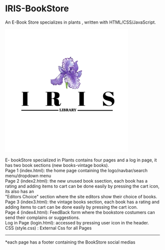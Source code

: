 # IRIS-BookStore
An E-Book Store specializes in plants , written with HTML/CSS/JavaScript.

<img src="https://github.com/i-RenadFahad/IRIS-BookStore/blob/main/img/logo.PNG" width=400>

E- bookStore specialized in Plants contains four pages and a log in page, it has two book sections (new books-vintage books).<br/>
Page 1 (index.html): the home page containing the logo/navbar/search menu/dropdown menu<br/>
Page 2 (index2.html):  the new unused book ssection, each book has a rating and adding items to cart can be done easily by pressing the cart icon, its also has an<br/> "Editors Choice" section where the site editors show their choice of books.<br/>
Page 3 (index3.html):  the vintage books section, each book has a rating and adding items to cart can be done easily by pressing the cart icon.<br/>
Page 4 (index4.html): FeedBack form where the bookstore costumers can send their complains or suggestions.<br/>
Log in Page (login.html): accessed by pressing user icon in the header.<br/>
CSS (style.css) : External Css for all Pages <br/>
________________________________ 
*each page has a  footer containing the BookStore social medias 
